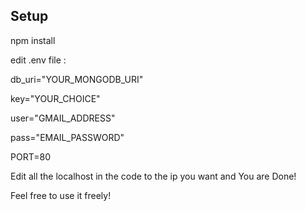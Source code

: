 ## Setup

npm install

edit .env file : 

db_uri="YOUR_MONGODB_URI"

key="YOUR_CHOICE"

user="GMAIL_ADDRESS"

pass="EMAIL_PASSWORD"

PORT=80


Edit all the localhost in the code to the ip you want and You are Done!

Feel free to use it freely!